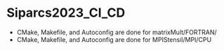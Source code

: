 # Siparcs2023_CI_CD


- CMake, Makefile, and Autoconfig are done for matrixMult/FORTRAN/
- CMake, Makefile, and Autoconfig are done for MPIStensil/MPI/CPU
